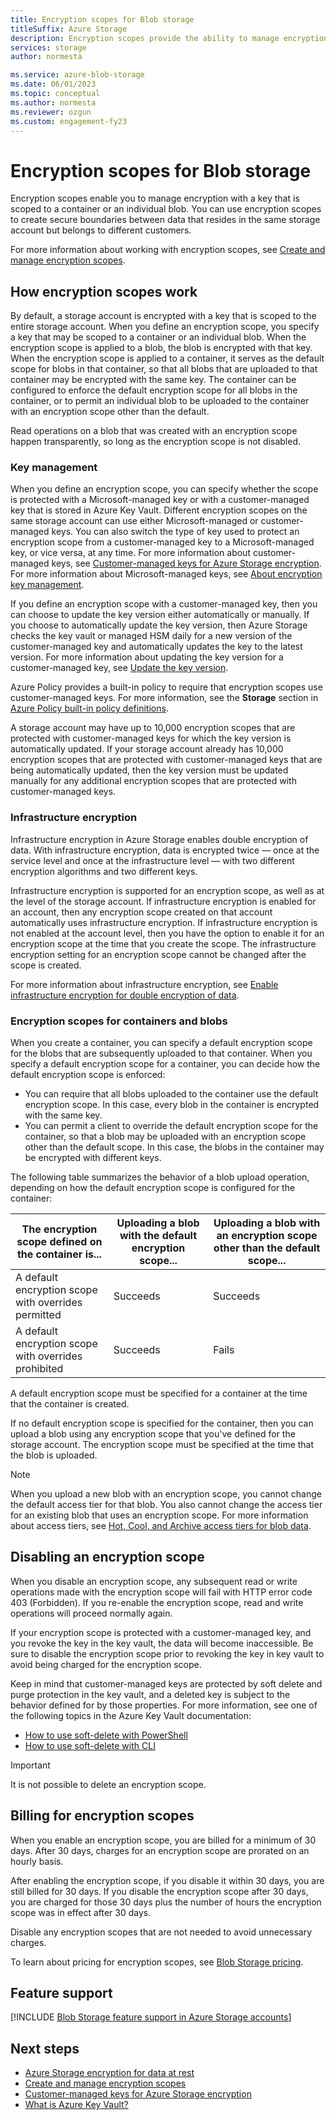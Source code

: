 ```yaml
---
title: Encryption scopes for Blob storage
titleSuffix: Azure Storage
description: Encryption scopes provide the ability to manage encryption at the level of the container or an individual blob. You can use encryption scopes to create secure boundaries between data that resides in the same storage account but belongs to different customers.
services: storage
author: normesta

ms.service: azure-blob-storage
ms.date: 06/01/2023
ms.topic: conceptual
ms.author: normesta
ms.reviewer: ozgun
ms.custom: engagement-fy23
---
```


# Encryption scopes for Blob storage

Encryption scopes enable you to manage encryption with a key that is scoped to a container or an individual blob. You can use encryption scopes to create secure boundaries between data that resides in the same storage account but belongs to different customers.

For more information about working with encryption scopes, see [Create and manage encryption scopes](encryption-scope-manage.md).

## How encryption scopes work

By default, a storage account is encrypted with a key that is scoped to the entire storage account. When you define an encryption scope, you specify a key that may be scoped to a container or an individual blob. When the encryption scope is applied to a blob, the blob is encrypted with that key. When the encryption scope is applied to a container, it serves as the default scope for blobs in that container, so that all blobs that are uploaded to that container may be encrypted with the same key. The container can be configured to enforce the default encryption scope for all blobs in the container, or to permit an individual blob to be uploaded to the container with an encryption scope other than the default.

Read operations on a blob that was created with an encryption scope happen transparently, so long as the encryption scope is not disabled.

### Key management

When you define an encryption scope, you can specify whether the scope is protected with a Microsoft-managed key or with a customer-managed key that is stored in Azure Key Vault. Different encryption scopes on the same storage account can use either Microsoft-managed or customer-managed keys. You can also switch the type of key used to protect an encryption scope from a customer-managed key to a Microsoft-managed key, or vice versa, at any time. For more information about customer-managed keys, see [Customer-managed keys for Azure Storage encryption](../common/customer-managed-keys-overview.md). For more information about Microsoft-managed keys, see [About encryption key management](../common/storage-service-encryption.md#about-encryption-key-management).

If you define an encryption scope with a customer-managed key, then you can choose to update the key version either automatically or manually. If you choose to automatically update the key version, then Azure Storage checks the key vault or managed HSM daily for a new version of the customer-managed key and automatically updates the key to the latest version. For more information about updating the key version for a customer-managed key, see [Update the key version](../common/customer-managed-keys-overview.md#update-the-key-version).

Azure Policy provides a built-in policy to require that encryption scopes use customer-managed keys. For more information, see the **Storage** section in [Azure Policy built-in policy definitions](../../governance/policy/samples/built-in-policies.md#storage).

A storage account may have up to 10,000 encryption scopes that are protected with customer-managed keys for which the key version is automatically updated. If your storage account already has 10,000 encryption scopes that are protected with customer-managed keys that are being automatically updated, then the key version must be updated manually for any additional encryption scopes that are protected with customer-managed keys.

### Infrastructure encryption

Infrastructure encryption in Azure Storage enables double encryption of data. With infrastructure encryption, data is encrypted twice &mdash; once at the service level and once at the infrastructure level &mdash; with two different encryption algorithms and two different keys.

Infrastructure encryption is supported for an encryption scope, as well as at the level of the storage account. If infrastructure encryption is enabled for an account, then any encryption scope created on that account automatically uses infrastructure encryption. If infrastructure encryption is not enabled at the account level, then you have the option to enable it for an encryption scope at the time that you create the scope. The infrastructure encryption setting for an encryption scope cannot be changed after the scope is created.

For more information about infrastructure encryption, see [Enable infrastructure encryption for double encryption of data](../common/infrastructure-encryption-enable.md).

### Encryption scopes for containers and blobs

When you create a container, you can specify a default encryption scope for the blobs that are subsequently uploaded to that container. When you specify a default encryption scope for a container, you can decide how the default encryption scope is enforced:

- You can require that all blobs uploaded to the container use the default encryption scope. In this case, every blob in the container is encrypted with the same key.
- You can permit a client to override the default encryption scope for the container, so that a blob may be uploaded with an encryption scope other than the default scope. In this case, the blobs in the container may be encrypted with different keys.

The following table summarizes the behavior of a blob upload operation, depending on how the default encryption scope is configured for the container:

| The encryption scope defined on the container is... | Uploading a blob with the default encryption scope... | Uploading a blob with an encryption scope other than the default scope... |
|--|--|--|
| A default encryption scope with overrides permitted | Succeeds | Succeeds |
| A default encryption scope with overrides prohibited | Succeeds | Fails |

A default encryption scope must be specified for a container at the time that the container is created.

If no default encryption scope is specified for the container, then you can upload a blob using any encryption scope that you've defined for the storage account. The encryption scope must be specified at the time that the blob is uploaded.

> [!NOTE]
> When you upload a new blob with an encryption scope, you cannot change the default access tier for that blob. You also cannot change the access tier for an existing blob that uses an encryption scope. For more information about access tiers, see [Hot, Cool, and Archive access tiers for blob data](access-tiers-overview.md).

## Disabling an encryption scope

When you disable an encryption scope, any subsequent read or write operations made with the encryption scope will fail with HTTP error code 403 (Forbidden). If you re-enable the encryption scope, read and write operations will proceed normally again.

If your encryption scope is protected with a customer-managed key, and you revoke the key in the key vault, the data will become inaccessible. Be sure to disable the encryption scope prior to revoking the key in key vault to avoid being charged for the encryption scope.

Keep in mind that customer-managed keys are protected by soft delete and purge protection in the key vault, and a deleted key is subject to the behavior defined for by those properties. For more information, see one of the following topics in the Azure Key Vault documentation:

- [How to use soft-delete with PowerShell](../../key-vault/general/key-vault-recovery.md)
- [How to use soft-delete with CLI](../../key-vault/general/key-vault-recovery.md)

> [!IMPORTANT]
> It is not possible to delete an encryption scope.

## Billing for encryption scopes

When you enable an encryption scope, you are billed for a minimum of 30 days. After 30 days, charges for an encryption scope are prorated on an hourly basis.

After enabling the encryption scope, if you disable it within 30 days, you are still billed for 30 days. If you disable the encryption scope after 30 days, you are charged for those 30 days plus the number of hours the encryption scope was in effect after 30 days.

Disable any encryption scopes that are not needed to avoid unnecessary charges.

To learn about pricing for encryption scopes, see [Blob Storage pricing](https://azure.microsoft.com/pricing/details/storage/blobs).

## Feature support

[!INCLUDE [Blob Storage feature support in Azure Storage accounts](../../../includes/azure-storage-feature-support.md)]

## Next steps

- [Azure Storage encryption for data at rest](../common/storage-service-encryption.md)
- [Create and manage encryption scopes](encryption-scope-manage.md)
- [Customer-managed keys for Azure Storage encryption](../common/customer-managed-keys-overview.md)
- [What is Azure Key Vault?](../../key-vault/general/overview.md)

